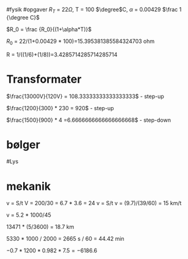 #fysik #opgaver 
$R_T$ = 22$\Omega$, T = 100 $\degree$C, $\alpha$ = 0.00429 $\frac 1 {\degree C}$ 

$R_0 = \frac {R_0}{(1+\alpha*T)}$

$R_0$ = 22/(1+0.00429 * 100)=15.395381385584324703 ohm

R = 1/((1/6)+(1/8))=3.4285714285714285714


# Transformater
$\frac{13000V}{120V} = 108.33333333333333333$ - step-up

$\frac{1200}{300} * 230 = 920$ - step-up

$\frac{1500}{900} * 4 =6.6666666666666666668$ - step-down

# bølger 
#Lys 


# mekanik
v = S/t
V = 200/30 = 6.7 * 3.6 = 24
v = S/t
v = (9.7)/(39/60) = 15 km/t

v = 5.2 * 1000/45

13471 * (5/3600) = 18.7 km

5330 * 1000 / 2000 = 2665 s / 60 = 44.42 min


$-0.7*1200*0.982*7.5= -6186.6$